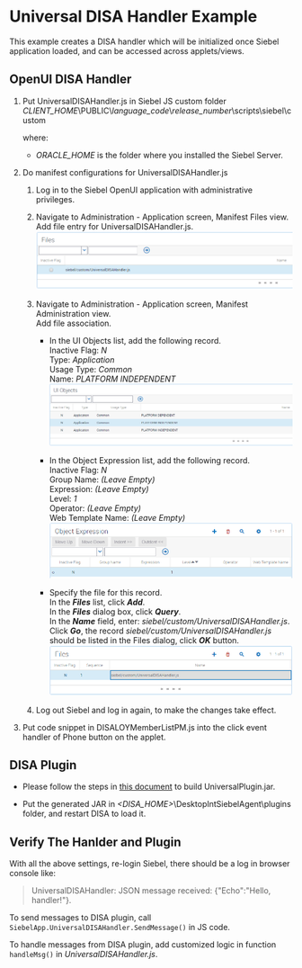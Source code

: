 # Universal DISA Handler Example

This example creates a DISA handler which will be initialized once Siebel application loaded, and can be accessed across applets/views.

## OpenUI DISA Handler

1.  Put UniversalDISAHandler.js in Siebel JS custom folder
    *CLIENT_HOME*\PUBLIC\\*language_code*\\*release_number*\scripts\siebel\custom  

    where:  
    *   *ORACLE_HOME* is the folder where you installed the Siebel Server.

2.  Do manifest configurations for UniversalDISAHandler.js 
    1.	Log in to the Siebel OpenUI application with administrative privileges.

    2.	Navigate to Administration - Application screen, Manifest Files view.
    Add file entry for UniversalDISAHandler.js.  
    ![Manifest Files View](./2.1.png "Manifest Files View")

    3.	Navigate to Administration - Application screen, Manifest Administration view.  
        Add file association.
        *   In the UI Objects list, add the following record.  
            Inactive Flag: *N*  
            Type: *Application*  
            Usage Type: *Common*  
            Name: *PLATFORM INDEPENDENT*  
            ![UI Object List Applet](./3.1.1.png "UI Object List Applet")
        
        *   In the Object Expression list, add the following record.  
            Inactive Flag: *N*  
            Group Name: *(Leave Empty)*  
            Expression: *(Leave Empty)*  
            Level: *1*  
            Operator: *(Leave Empty)*  
            Web Template Name: *(Leave Empty)*  
            ![UI Object Expression List Applet](./3.1.2.png "UI Object Expression List Applet")
        
        *   Specify the file for this record.  
            In the **_Files_** list, click **_Add_**.  
            In the **_Files_** dialog box, click **_Query_**.  
            In the **_Name_** field, enter: *siebel/custom/UniversalDISAHandler.js*.  
            Click **_Go_**, the record *siebel/custom/UniversalDISAHandler.js* should be listed in the Files dialog, click **_OK_** button.  
            ![UI Object Expression Files List Applet](./3.1.3.png "UI Object Expression Files List Applet")

    4.	Log out Siebel and log in again, to make the changes take effect.


3.  Put code snippet in DISALOYMemberListPM.js into the click event handler of Phone button on the applet.

## DISA Plugin

*   Please follow the steps in [this document](https://github.com/OracleSiebel/ConfiguringSiebel/tree/master/ExampleCode/DISA/GetSystemInfo/java) to build UniversalPlugin.jar.

*   Put the generated JAR in *<DISA_HOME>*\DesktopIntSiebelAgent\plugins folder, and restart DISA to load it.

## Verify The Hanlder and Plugin

With all the above settings, re-login Siebel, there should be a log in browser console like:
> UniversalDISAHandler: JSON message received: {"Echo":"Hello, handler!"}.

To send messages to DISA plugin, call `SiebelApp.UniversalDISAHandler.SendMessage()` in JS code.

To handle messages from DISA plugin, add customized logic in function `handleMsg()` in *UniversalDISAHandler.js*.